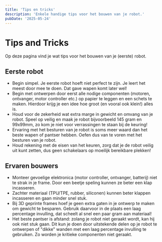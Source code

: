 ```yaml
---
title: 'Tips en tricks'
description: 'Enkele handige tips voor het bouwen van je robot.'
pubDate: '2025-05-24'
---
```


# Tips and Tricks

Op deze pagina vind je wat tips voor het bouwen van je (eerste) robot.

## Eerste robot

- Begin simpel. Je eerste robot hoeft niet perfect te zijn. Je leert het meest door mee te doen. Dat gave wapen komt later wel!
- Begin met ontwerpen door eerst alle nodige componenten (motoren, ontvanger, motor controller etc.) op papier te leggen en een schets te maken. Hierdoor krijg je een idee hoe groot (en vooral ook klein!) alles is.
- Houd voor de zekerheid wat extra marge in gewicht en omvang van je robot. Speel op veilig en maak je robot bijvoorbeeld 145 gram en 99x99mm, zo kom je niet voor verrassingen te staan bij de keuring!
- Ervaring met het besturen van je robot is soms meer waard dan het beste wapen of pantser hebben. Oefen dus van te voren met het besturen van je robot.
- Houd rekening met de eisen van het keuren, zorg dat je de robot veilig uit kunt zetten, dus geen schakelaars op moeilijk bereikbare plekken!

## Ervaren bouwers
- Monteer gevoelige elektronica (motor controller, ontvanger, batterij) niet te strak in je frame. Door een beetje speling kunnen ze beter een klap incasseren.
- Zachter materiaal (TPU/TPE, rubber, siliconen) kunnen beter klappen incasseren en gaan minder snel stuk.
- Bij 3D geprinte frames hoef je geen extra gaten in je ontwerp te maken om gewicht te besparen. Gebruik daarvoor in de plaats een laag percentage invulling, dat scheelt al snel een paar gram aan materiaal!
- Het beste pantser is afstand: zolang je robot niet geraakt wordt, kan hij ook niet stuk gaan. Dit kun je doen door uitstekende delen op je robot te ontwerpen of "dikke" wanden met een laag percentage invulling te gebruiken. Zo worden je kritieke componenten niet geraakt.
